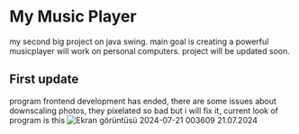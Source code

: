 # My Music Player
my second big project on java swing. main goal is creating a powerful musicplayer will work on personal computers. project will be updated soon.
## First update
program frontend development has ended, there are some issues about downscaling photos, they pixelated so bad but i will fix it, current look of program is this
![Ekran görüntüsü 2024-07-21 003609](https://github.com/user-attachments/assets/45994db2-c145-441f-af68-cb092050b348)
21.07.2024
